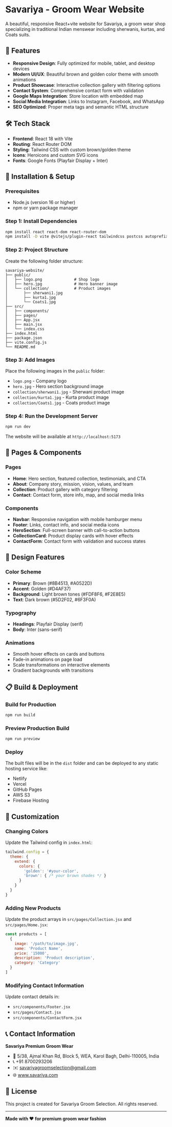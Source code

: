# Savariya - Groom Wear Website

A beautiful, responsive React+vite website for Savariya, a groom wear shop specializing in traditional Indian menswear including sherwanis, kurtas, and Coats suits.

## 🌟 Features

- **Responsive Design**: Fully optimized for mobile, tablet, and desktop devices
- **Modern UI/UX**: Beautiful brown and golden color theme with smooth animations
- **Product Showcase**: Interactive collection gallery with filtering options
- **Contact System**: Comprehensive contact form with validation
- **Google Maps Integration**: Store location with embedded map
- **Social Media Integration**: Links to Instagram, Facebook, and WhatsApp
- **SEO Optimized**: Proper meta tags and semantic HTML structure

## 🛠️ Tech Stack

- **Frontend**: React 18 with Vite
- **Routing**: React Router DOM
- **Styling**: Tailwind CSS with custom brown/golden theme
- **Icons**: Heroicons and custom SVG icons
- **Fonts**: Google Fonts (Playfair Display + Inter)

## 🚀 Installation & Setup

### Prerequisites
- Node.js (version 16 or higher)
- npm or yarn package manager

### Step 1: Install Dependencies
```bash
npm install react react-dom react-router-dom
npm install -D vite @vitejs/plugin-react tailwindcss postcss autoprefixer
```

### Step 2: Project Structure
Create the following folder structure:
```
savariya-website/
├── public/
│   ├── logo.png              # Shop logo
│   ├── hero.jpg              # Hero banner image
│   └── collection/           # Product images
│       ├── sherwani1.jpg
│       ├── kurta1.jpg
│       └── Coats1.jpg
├── src/
│   ├── components/
│   ├── pages/
│   ├── App.jsx
│   ├── main.jsx
│   └── index.css
├── index.html
├── package.json
├── vite.config.js
└── README.md
```

### Step 3: Add Images
Place the following images in the `public` folder:
- `logo.png` - Company logo
- `hero.jpg` - Hero section background image
- `collection/sherwani1.jpg` - Sherwani product image
- `collection/kurta1.jpg` - Kurta product image
- `collection/Coats1.jpg` - Coats product image

### Step 4: Run the Development Server
```bash
npm run dev
```

The website will be available at `http://localhost:5173`

## 📱 Pages & Components

### Pages
- **Home**: Hero section, featured collection, testimonials, and CTA
- **About**: Company story, mission, vision, values, and team
- **Collection**: Product gallery with category filtering
- **Contact**: Contact form, store info, map, and social media links

### Components
- **Navbar**: Responsive navigation with mobile hamburger menu
- **Footer**: Links, contact info, and social media icons
- **HeroSection**: Full-screen banner with call-to-action buttons
- **CollectionCard**: Product display cards with hover effects
- **ContactForm**: Contact form with validation and success states

## 🎨 Design Features

### Color Scheme
- **Primary**: Brown (#8B4513, #A0522D)
- **Accent**: Golden (#D4AF37)
- **Background**: Light brown tones (#FDF8F6, #F2E8E5)
- **Text**: Dark brown (#5D2F02, #6F3F0A)

### Typography
- **Headings**: Playfair Display (serif)
- **Body**: Inter (sans-serif)

### Animations
- Smooth hover effects on cards and buttons
- Fade-in animations on page load
- Scale transformations on interactive elements
- Gradient backgrounds with transitions

## 📋 Build & Deployment

### Build for Production
```bash
npm run build
```

### Preview Production Build
```bash
npm run preview
```

### Deploy
The built files will be in the `dist` folder and can be deployed to any static hosting service like:
- Netlify
- Vercel
- GitHub Pages
- AWS S3
- Firebase Hosting

## 🔧 Customization

### Changing Colors
Update the Tailwind config in `index.html`:
```javascript
tailwind.config = {
  theme: {
    extend: {
      colors: {
        'golden': '#your-color',
        'brown': { /* your brown shades */ }
      }
    }
  }
}
```

### Adding New Products
Update the product arrays in `src/pages/Collection.jsx` and `src/pages/Home.jsx`:
```javascript
const products = [
  {
    image: '/path/to/image.jpg',
    name: 'Product Name',
    price: '15000',
    description: 'Product description',
    category: 'Category'
  }
]
```

### Modifying Contact Information
Update contact details in:
- `src/components/Footer.jsx`
- `src/pages/Contact.jsx`
- `src/components/ContactForm.jsx`

## 📞 Contact Information

**Savariya Premium Groom Wear**
- 📍  5/38, Ajmal Khan Rd, Block 5, WEA, Karol Bagh, Delhi-110005, India
- 📞 +91 8700293206
- ✉️ savariyagroomselection@gmail.com
- 🌐 www.savariya.com

## 📄 License

This project is created for Savariya Groom Selection. All rights reserved.

---

**Made with ❤️ for premium groom wear fashion**
